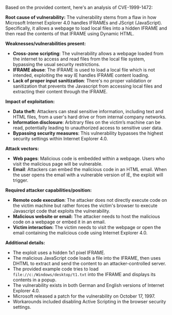 Based on the provided content, here's an analysis of CVE-1999-1472:

**Root cause of vulnerability:**
The vulnerability stems from a flaw in how Microsoft Internet Explorer 4.0 handles IFRAMEs and JScript (JavaScript). Specifically, it allows a webpage to load local files into a hidden IFRAME and then read the contents of that IFRAME using Dynamic HTML.

**Weaknesses/vulnerabilities present:**
- **Cross-zone scripting**: The vulnerability allows a webpage loaded from the internet to access and read files from the local file system, bypassing the usual security restrictions.
- **IFRAME abuse**: The IFRAME is used to load a local file which is not intended, exploiting the way IE handles IFRAME content loading.
- **Lack of proper input sanitization**: There's no proper validation or sanitization that prevents the Javascript from accessing local files and extracting their content through the IFRAME.

**Impact of exploitation:**
- **Data theft**: Attackers can steal sensitive information, including text and HTML files, from a user's hard drive or from internal company networks.
- **Information disclosure**: Arbitrary files on the victim’s machine can be read, potentially leading to unauthorized access to sensitive user data.
- **Bypassing security measures**: This vulnerability bypasses the highest security settings within Internet Explorer 4.0.

**Attack vectors:**
- **Web pages**: Malicious code is embedded within a webpage. Users who visit the malicious page will be vulnerable.
- **Email**: Attackers can embed the malicious code in an HTML email. When the user opens the email with a vulnerable version of IE, the exploit will trigger.

**Required attacker capabilities/position:**
- **Remote code execution**: The attacker does not directly execute code on the victim machine but rather forces the victim's browser to execute Javascript code that exploits the vulnerability.
- **Malicious website or email:** The attacker needs to host the malicious code on a webpage or embed it in an email.
- **Victim interaction:** The victim needs to visit the webpage or open the email containing the malicious code using Internet Explorer 4.0.

**Additional details:**
- The exploit uses a hidden 1x1 pixel IFRAME.
- The malicious JavaScript code loads a file into the IFRAME, then uses DHTML to extract and send the content to an attacker-controlled server.
- The provided example code tries to load `file://c:/Windows/desktop/t1.txt` into the IFRAME and displays its contents in a popup.
- The vulnerability exists in both German and English versions of Internet Explorer 4.0.
- Microsoft released a patch for the vulnerability on October 17, 1997.
- Workarounds included disabling Active Scripting in the browser security settings.